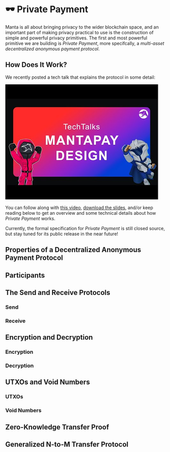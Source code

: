 # 🕶  Private Payment

Manta is all about bringing privacy to the wider blockchain space, and an important part of making privacy practical to use is the construction of simple and powerful privacy primitives. The first and most powerful primitive we are building is _Private Payment_, more specifcally, a _multi-asset decentralized anonymous payment protocol_.

## How Does It Work?

We recently posted a tech talk that explains the protocol in some detail:

[![Tech Talk #1](tech-talk-1-thumbnail.jpg)](https://www.youtube.com/watch?v=qmRChiIDl2A)

You can follow along with [this video](https://www.youtube.com/watch?v=qmRChiIDl2A), [download the slides](tech-talk-1-slides.pdf), and/or keep reading below to get an overview and some technical details about how _Private Payment_ works.

Currently, the formal specification for _Private Payment_ is still closed source, but stay tuned for its public release in the near future!

## Properties of a Decentralized Anonymous Payment Protocol

## Participants

## The Send and Receive Protocols

### Send

### Receive

## Encryption and Decryption

### Encryption

### Decryption

## UTXOs and Void Numbers

### UTXOs

### Void Numbers

## Zero-Knowledge Transfer Proof

## Generalized N-to-M Transfer Protocol
